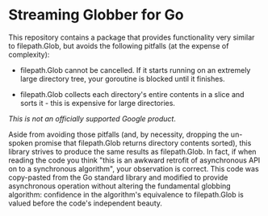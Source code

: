 # Streaming Globber for Go

This repository contains a package that provides functionality very similar to
filepath.Glob, but avoids the following pitfalls (at the expense of complexity):

 - filepath.Glob cannot be cancelled. If it starts running on an extremely large
   directory tree, your goroutine is blocked until it finishes.

 - filepath.Glob collects each directory's entire contents in a slice and sorts
   it - this is expensive for large directories.

*This is not an officially supported Google product*.

Aside from avoiding those pitfalls (and, by necessity, dropping the un-spoken
promise that filepath.Glob returns directory contents sorted), this library
strives to produce the same results as filepath.Glob. In fact, if when reading
the code you think "this is an awkward retrofit of asynchronous API on to a
synchronous algorithm", your observation is correct. This code was copy-pasted
from the Go standard library and modified to provide asynchronous operation
without altering the fundamental globbing algorithm: confidence in the
algorithm's equivalence to filepath.Glob is valued before the code's independent
beauty.
